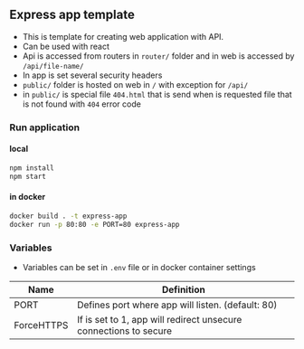 ## Express app template

*   This is template for creating web application with API.
*   Can be used with react
*   Api is accessed from routers in `router/` folder and in web is accessed by `/api/file-name/`
*   In app is set several security headers
*   `public/` folder is hosted on web in `/` with exception for `/api/`
*   in `public/` is special file `404.html` that is send when is requested file that is not found with `404` error code

### Run application

#### local

```bash
npm install
npm start
```

#### in docker

```bash
docker build . -t express-app
docker run -p 80:80 -e PORT=80 express-app
```

### Variables

*   Variables can be set in `.env` file or in docker container settings

| Name       | Definition                                                       |
|------------|------------------------------------------------------------------|
| PORT       | Defines port where app will listen. (default: 80)                |
| ForceHTTPS | If is set to 1, app will redirect unsecure connections to secure |